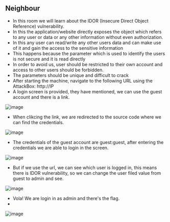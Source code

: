 ## Neighbour

- In this room we will learn about the IDOR (Insecure Direct Object Reference) vulnerability.
- In this the application/website directly exposes the object which refers to any user or data or any other 
information without even authorization.
- In this any user can read/write any other users data and can make use of it and gain the access to the sensitive information
- This happens because the parameter which is used to identify the users is not secure and it is read directly 
- In order to avoid us, user should be restricted to their own account and access to other users should be forbidden.
- The parameters should be unique and difficult to crack
- After starting the machine, navigate to the following URL using the AttackBox: http://IP
- A login screen is provided, they have mentioned, we can use the guest account and there is a link.

![image](https://user-images.githubusercontent.com/54020728/217136487-d75d6bcd-06d5-43af-a952-eb3f90b9b297.png)

- When clikcing the link, we are redirected to the source code where we can find the credentials.

![image](https://user-images.githubusercontent.com/54020728/217136551-31afd2c9-e7f1-46b5-b959-45d99b943197.png)

- The credentials of the guest account are guest:guest, after entering the credentials we are able to login in the screen.


![image](https://user-images.githubusercontent.com/54020728/217136362-17ebf7e4-8c1c-42d9-bdec-55a4d89f652c.png)

- But if we use the url, we can see which user is logged in, this means there is IDOR vulnerability, so we can change the user filed value from guest to admin and see.

![image](https://user-images.githubusercontent.com/54020728/217137799-3899985a-8e7d-4008-bddf-0b6da8591b99.png)

- Vola! We are login in as admin and there's the flag.
- 
![image](https://user-images.githubusercontent.com/54020728/217136268-e1a93a13-866f-4283-a644-dfb08941042d.png)
